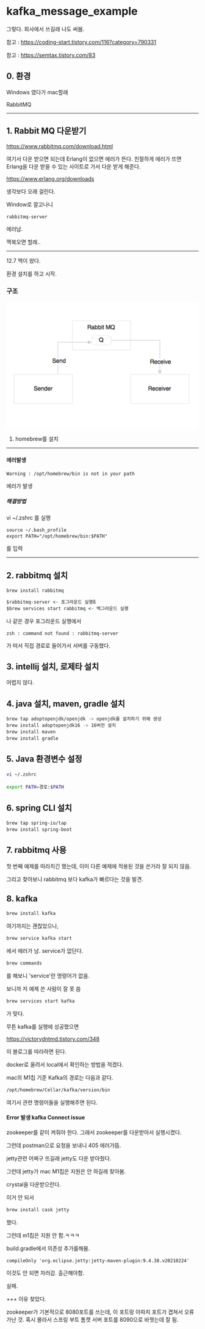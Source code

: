 # kafka_message_example

그렇다. 회사에서 쓰길래 나도 써봄.

참고 : <https://coding-start.tistory.com/116?category=790331>

참고 : <https://semtax.tistory.com/83>


## 0. 환경

Windows 였다가 mac할래

RabbitMQ

-----

## 1. Rabbit MQ 다운받기

<https://www.rabbitmq.com/download.html>

여기서 다운 받으면 되는데 Erlang이 없으면 에러가 뜬다.
친절하게 에러가 뜨면 Erlang을 다운 받을 수 있는 사이트로 가서 다운 받게 해준다.

<https://www.erlang.org/downloads>

생각보다 오래 걸린다.

Window로 깔고나니

```cmd
rabbitmq-server 
```

에러남.  

맥북오면 할래..

-----

12.7
맥이 왔다.

환경 설치를 하고 시작.

### 구조

![](/img/Arch.png)



1. homebrew를 설치

-----

#### 에러발생

```text
Warning : /opt/homebrew/bin is not in your path
```

에러가 발생

##### 해결방법

vi ~/.zshrc 를 실행

```text
source ~/.bash_profile
export PATH="/opt/homebrew/bin:$PATH"
```

를 입력

-----

## 2. rabbitmq 설치

```text
brew install rabbitmq
```

```cmd
$rabbitmq-server <- 포그라운드 실행ß
$brew services start rabbitmq <- 백그라운드 실행
```

나 같은 경우 포그라운드 실행에서 

```textßß
zsh : command not found : rabbitmq-server
```

가 떠서 직접 경로로 들어가서 서버를 구동했다.

## 3. intellij 설치, 로제타 설치

어렵지 않다.

## 4. java 설치, maven, gradle 설치

```bash
brew tap adoptopenjdk/openjdk -> openjdk를 설치하기 위해 생성
brew install adoptopenjdk16 -> 16버전 설치
brew install maven
brew install gradle
```

## 5. Java 환경변수 설정

```bash
vi ~/.zshrc

export PATH=경로:$PATH
```

## 6. spring CLI 설치

```bash
brew tap spring-io/tap
brew install spring-boot
```

## 7. rabbitmq 사용

첫 번째 예제를 따라치긴 했는데, 이미 다른 예제에 적용된 것을 쓴거라 잘 되지 않음.

그리고 찾아보니 rabbitmq 보다 kafka가 빠르다는 것을 발견.


## 8. kafka 


```bash
brew install kafka
```

여기까지는 괜찮았으나, 

```bash
brew service kafka start 
```

에서 에러가 남.
service가 없단다.

```bash
brew commands
```
를 해보니 'service'란 명령어가 없음. 

보니까 저 예제 쓴 사람이 잘 못 씀

```bash
brew services start kafka
```

가 맞다.

무튼 kafka를 실행에 성공했으면

<https://victorydntmd.tistory.com/348>

이 블로그를 따라하면 된다.

docker로 올려서 local에서 확인하는 방법을 적겠다.

mac의 M1칩 기준 Kafka의 경로는 다음과 같다.

```bash
/opt/homebrew/Cellar/kafka/version/bin
```

여기서 관련 명령어들을 실행해주면 된다.

#### Error 발생 kafka Connect issue

zookeeper를 같이 켜줘야 한다.
그래서 zookeeper를 다운받아서 실행시켰다.

그런데 postman으로 요청을 보내니 405 에러가뜸.

jetty관련 어쩌구 뜨길래 jetty도 다운 받아줬다.

그런데 jetty가 mac M1칩은 지원은 안 하길래 찾아봄.

crystal을 다운받으란다.

이거 안 되서 
```bash
brew install cask jetty
```

했다.

그런데 m1칩은 지원 안 함.ㅋㅋㅋ

build.gradle에서 의존성 추가를해봄.

```text
compileOnly 'org.eclipse.jetty:jetty-maven-plugin:9.4.38.v20210224'
```


이것도 안 되면 자러감. 출근해야함.

실패.


+++
이유 찾았다.

zookeeper가 기본적으로 8080포트를 쓰는데, 이 포트랑 아파치 포트가 겹쳐서 오류가난 것. 
혹시 몰라서 스프링 부트 톰캣 서버 포트를 8090으로 바꿧는데 잘 됨.
